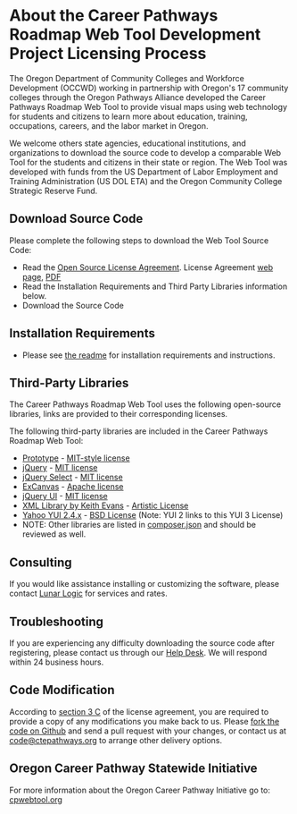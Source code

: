 # About the Career Pathways Roadmap Web Tool Development Project Licensing Process

The Oregon Department of Community Colleges and Workforce Development (OCCWD) working in partnership with Oregon's 17 community colleges through the Oregon Pathways Alliance developed the Career Pathways Roadmap Web Tool to provide visual maps using web technology for students and citizens to learn more about education, training, occupations, careers, and the labor market in Oregon.

We welcome others state agencies, educational institutions, and organizations to download the source code to develop a comparable Web Tool for the students and citizens in their state or region.  The Web Tool was developed with funds from the US Department of Labor Employment and Training Administration (US DOL ETA) and the Oregon Community College Strategic Reserve Fund.


## Download Source Code
Please complete the following steps to download the Web Tool Source Code:
* Read the [Open Source License Agreement](license_agreement).  License Agreement [web page](https://github.com/careerpathways/Career-Pathways-Web-Tool/blob/master/LICENSE.md), [PDF](https://github.com/careerpathways/Career-Pathways-Web-Tool/blob/master/Career_Pathways_Web_Tool_License_Agreement.pdf)
* Read the Installation Requirements and Third Party Libraries information below.
* Download the Source Code

   
## Installation Requirements
* Please see [the readme](https://github.com/careerpathways/Career-Pathways-Web-Tool/blob/master/README.md) for installation requirements and instructions.


## Third-Party Libraries
The Career Pathways Roadmap Web Tool uses the following open-source libraries, links are provided to their corresponding licenses.

The following third-party libraries are included in the Career Pathways Roadmap Web Tool:
* [Prototype](http://prototypejs.org/) - [MIT-style license](http://dev.rubyonrails.org/browser/spinoffs/prototype/trunk/LICENSE)
* [jQuery](http://jquery.com/) - [MIT license](http://jquery.org/license)
* [jQuery Select](http://www.texotela.co.uk/code/jquery/select/) - [MIT license](http://www.opensource.org/licenses/mit-license.php)
* [ExCanvas](http://code.google.com/p/explorercanvas/) - [Apache license](http://www.apache.org/licenses/LICENSE-2.0)
* [jQuery UI](http://jqueryui.com/about) - [MIT license](http://jqueryui.com/latest/MIT-LICENSE.txt)
* [XML Library by Keith Evans](http://keithdevens.com/software/phpxml) - [Artistic License](http://keithdevens.com/software/license)
* [Yahoo YUI 2.4.x](https://github.com/yui/yui3/blob/master/LICENSE.md) - [BSD License](https://github.com/yui/yui3/blob/master/LICENSE.md) (Note: YUI 2 links to this YUI 3 License)
* NOTE: Other libraries are listed in [composer.json](https://github.com/careerpathways/Career-Pathways-Web-Tool/blob/master/composer.json) and should be reviewed as well.

## Consulting
If you would like assistance installing or customizing the software, please contact [Lunar Logic](https://lunarlogic.com) for services and rates.


## Troubleshooting
If you are experiencing any difficulty downloading the source code after registering, please contact us through our [Help Desk](https://oregon.ctepathways.org/a/help). We will respond within 24 business hours.


## Code Modification
According to [section 3 C](https://github.com/careerpathways/Career-Pathways-Web-Tool/blob/master/LICENSE.md) of the license agreement, you are required to provide a copy of any modifications you make back to us. Please [fork the code on Github](https://github.com/careerpathways/Career-Pathways-Web-Tool) and send a pull request with your changes, or contact us at [code@ctepathways.org](mailto:code@ctepathways.org) to arrange other delivery options.


## Oregon Career Pathway Statewide Initiative
For more information about the Oregon Career Pathway Initiative go to: [cpwebtool.org](http://cpwebtool.org/Project_History#Who_else_is_implementing_the_Web_Tool.3F)

